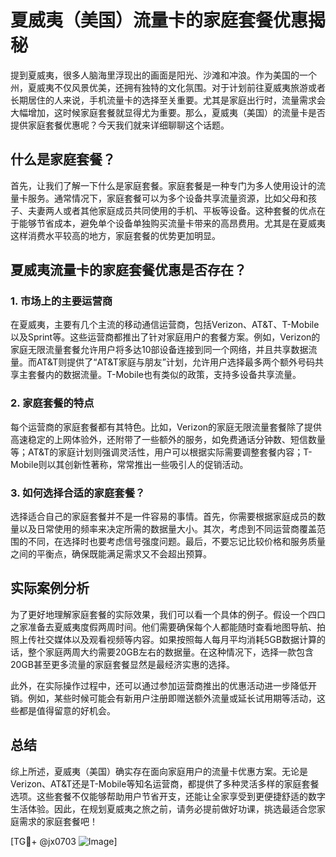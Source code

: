 # 夏威夷（美国）流量卡的家庭套餐优惠揭秘

提到夏威夷，很多人脑海里浮现出的画面是阳光、沙滩和冲浪。作为美国的一个州，夏威夷不仅风景优美，还拥有独特的文化氛围。对于计划前往夏威夷旅游或者长期居住的人来说，手机流量卡的选择至关重要。尤其是家庭出行时，流量需求会大幅增加，这时候家庭套餐就显得尤为重要。那么，夏威夷（美国）的流量卡是否提供家庭套餐优惠呢？今天我们就来详细聊聊这个话题。

## 什么是家庭套餐？

首先，让我们了解一下什么是家庭套餐。家庭套餐是一种专门为多人使用设计的流量卡服务。通常情况下，家庭套餐可以为多个设备共享流量资源，比如父母和孩子、夫妻两人或者其他家庭成员共同使用的手机、平板等设备。这种套餐的优点在于能够节省成本，避免单个设备单独购买流量卡带来的高昂费用。尤其是在夏威夷这样消费水平较高的地方，家庭套餐的优势更加明显。

## 夏威夷流量卡的家庭套餐优惠是否存在？

### 1. 市场上的主要运营商

在夏威夷，主要有几个主流的移动通信运营商，包括Verizon、AT&T、T-Mobile以及Sprint等。这些运营商都推出了针对家庭用户的套餐方案。例如，Verizon的家庭无限流量套餐允许用户将多达10部设备连接到同一个网络，并且共享数据流量。而AT&T则提供了“AT&T家庭与朋友”计划，允许用户选择最多两个额外号码共享主套餐内的数据流量。T-Mobile也有类似的政策，支持多设备共享流量。

### 2. 家庭套餐的特点

每个运营商的家庭套餐都有其特色。比如，Verizon的家庭无限流量套餐除了提供高速稳定的上网体验外，还附带了一些额外的服务，如免费通话分钟数、短信数量等；AT&T的家庭计划则强调灵活性，用户可以根据实际需要调整套餐内容；T-Mobile则以其创新性著称，常常推出一些吸引人的促销活动。

### 3. 如何选择合适的家庭套餐？

选择适合自己的家庭套餐并不是一件容易的事情。首先，你需要根据家庭成员的数量以及日常使用的频率来决定所需的数据量大小。其次，考虑到不同运营商覆盖范围的不同，在选择时也要考虑信号强度问题。最后，不要忘记比较价格和服务质量之间的平衡点，确保既能满足需求又不会超出预算。

## 实际案例分析

为了更好地理解家庭套餐的实际效果，我们可以看一个具体的例子。假设一个四口之家准备去夏威夷度假两周时间。他们需要确保每个人都能随时查看地图导航、拍照上传社交媒体以及观看视频等内容。如果按照每人每月平均消耗5GB数据计算的话，整个家庭两周大约需要20GB左右的数据量。在这种情况下，选择一款包含20GB甚至更多流量的家庭套餐显然是最经济实惠的选择。

此外，在实际操作过程中，还可以通过参加运营商推出的优惠活动进一步降低开销。例如，某些时候可能会有新用户注册即赠送额外流量或延长试用期等活动，这些都是值得留意的好机会。

## 总结

综上所述，夏威夷（美国）确实存在面向家庭用户的流量卡优惠方案。无论是Verizon、AT&T还是T-Mobile等知名运营商，都提供了多种灵活多样的家庭套餐选项。这些套餐不仅能够帮助用户节省开支，还能让全家享受到更便捷舒适的数字生活体验。因此，在规划夏威夷之旅之前，请务必提前做好功课，挑选最适合您家庭需求的家庭套餐吧！

[TG💪+ @jx0703 ![Image](https://github.com/user-attachments/assets/dbca1d08-cadb-493c-b0ec-ad6f7a83f270)]